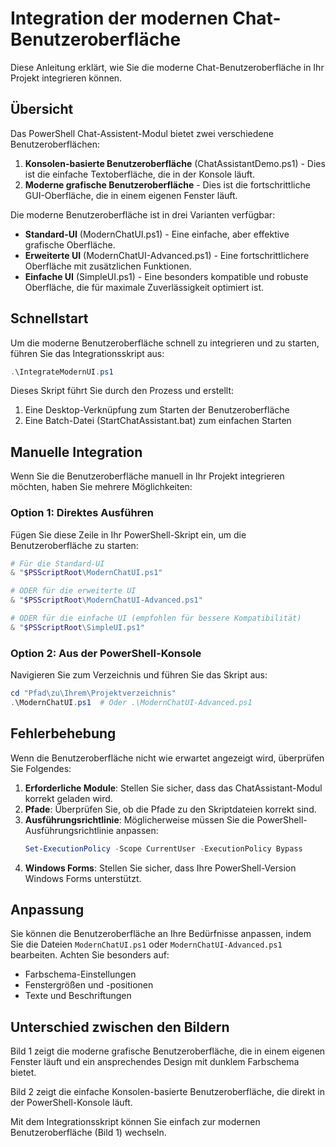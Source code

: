 # Integration der modernen Chat-Benutzeroberfläche

Diese Anleitung erklärt, wie Sie die moderne Chat-Benutzeroberfläche in Ihr Projekt integrieren können.

## Übersicht

Das PowerShell Chat-Assistent-Modul bietet zwei verschiedene Benutzeroberflächen:

1. **Konsolen-basierte Benutzeroberfläche** (ChatAssistantDemo.ps1) - Dies ist die einfache Textoberfläche, die in der Konsole läuft.
2. **Moderne grafische Benutzeroberfläche** - Dies ist die fortschrittliche GUI-Oberfläche, die in einem eigenen Fenster läuft.

Die moderne Benutzeroberfläche ist in drei Varianten verfügbar:
- **Standard-UI** (ModernChatUI.ps1) - Eine einfache, aber effektive grafische Oberfläche.
- **Erweiterte UI** (ModernChatUI-Advanced.ps1) - Eine fortschrittlichere Oberfläche mit zusätzlichen Funktionen.
- **Einfache UI** (SimpleUI.ps1) - Eine besonders kompatible und robuste Oberfläche, die für maximale Zuverlässigkeit optimiert ist.

## Schnellstart

Um die moderne Benutzeroberfläche schnell zu integrieren und zu starten, führen Sie das Integrationsskript aus:

```powershell
.\IntegrateModernUI.ps1
```

Dieses Skript führt Sie durch den Prozess und erstellt:
1. Eine Desktop-Verknüpfung zum Starten der Benutzeroberfläche
2. Eine Batch-Datei (StartChatAssistant.bat) zum einfachen Starten

## Manuelle Integration

Wenn Sie die Benutzeroberfläche manuell in Ihr Projekt integrieren möchten, haben Sie mehrere Möglichkeiten:

### Option 1: Direktes Ausführen

Fügen Sie diese Zeile in Ihr PowerShell-Skript ein, um die Benutzeroberfläche zu starten:

```powershell
# Für die Standard-UI
& "$PSScriptRoot\ModernChatUI.ps1"

# ODER für die erweiterte UI
& "$PSScriptRoot\ModernChatUI-Advanced.ps1"

# ODER für die einfache UI (empfohlen für bessere Kompatibilität)
& "$PSScriptRoot\SimpleUI.ps1"
```

### Option 2: Aus der PowerShell-Konsole

Navigieren Sie zum Verzeichnis und führen Sie das Skript aus:

```powershell
cd "Pfad\zu\Ihrem\Projektverzeichnis"
.\ModernChatUI.ps1  # Oder .\ModernChatUI-Advanced.ps1
```

## Fehlerbehebung

Wenn die Benutzeroberfläche nicht wie erwartet angezeigt wird, überprüfen Sie Folgendes:

1. **Erforderliche Module**: Stellen Sie sicher, dass das ChatAssistant-Modul korrekt geladen wird.
2. **Pfade**: Überprüfen Sie, ob die Pfade zu den Skriptdateien korrekt sind.
3. **Ausführungsrichtlinie**: Möglicherweise müssen Sie die PowerShell-Ausführungsrichtlinie anpassen:
   ```powershell
   Set-ExecutionPolicy -Scope CurrentUser -ExecutionPolicy Bypass
   ```
4. **Windows Forms**: Stellen Sie sicher, dass Ihre PowerShell-Version Windows Forms unterstützt.

## Anpassung

Sie können die Benutzeroberfläche an Ihre Bedürfnisse anpassen, indem Sie die Dateien `ModernChatUI.ps1` oder `ModernChatUI-Advanced.ps1` bearbeiten. Achten Sie besonders auf:

- Farbschema-Einstellungen
- Fenstergrößen und -positionen
- Texte und Beschriftungen

## Unterschied zwischen den Bildern

Bild 1 zeigt die moderne grafische Benutzeroberfläche, die in einem eigenen Fenster läuft und ein ansprechendes Design mit dunklem Farbschema bietet.

Bild 2 zeigt die einfache Konsolen-basierte Benutzeroberfläche, die direkt in der PowerShell-Konsole läuft.

Mit dem Integrationsskript können Sie einfach zur modernen Benutzeroberfläche (Bild 1) wechseln.